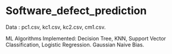 # Software_defect_prediction


Data :
      pc1.csv,
      kc1.csv,
      kc2.csv,
      cm1.csv.
     
ML Algorithms Implemented:
      Decision Tree,
      KNN,
      Support Vector Classification,
      Logistic Regression.
      Gaussian Naive Bias.
